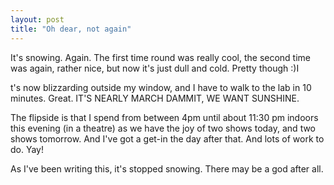 ```yaml
---
layout: post
title: "Oh dear, not again"
---
```

It's snowing. Again. The first time round was really cool, the second time was
again, rather nice, but now it's just dull and cold. Pretty though :)I

t's now blizzarding outside my window, and I have to walk to the lab in 10
minutes. Great. IT'S NEARLY MARCH DAMMIT, WE WANT SUNSHINE.

The flipside is that I spend from between 4pm until about 11:30 pm indoors
this evening (in a theatre) as we have the joy of two shows today, and two
shows tomorrow. And I've got a get-in the day after that. And lots of work to
do. Yay!

As I've been writing this, it's stopped snowing. There may be a god after all.

